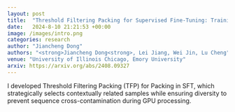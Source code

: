 ```yaml
---
layout: post
title:  "Threshold Filtering Packing for Supervised Fine-Tuning: Training Related Samples within Packs"
date:   2024-8-10 21:21:53 +00:00
image: /images/intro.png
categories: research
author: "Jiancheng Dong"
authors: "<strong>Jiancheng Dong<strong>, Lei Jiang, Wei Jin, Lu Cheng"
venue: "University of Illinois Chicago, Emory University"
arxiv: https://arxiv.org/abs/2408.09327
---
```

I developed Threshold Filtering Packing (TFP) for Packing in SFT, which strategically selects contextually related samples while ensuring diversity to prevent sequence cross-contamination during GPU processing.